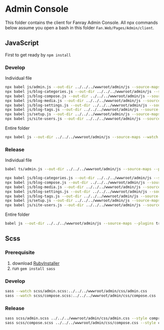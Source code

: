 ﻿# Admin Console

This folder contains the client for Fanray Admin Console. All npx commands below assume you open a bash in this folder `Fan.Web/Pages/Admin/client`.

## JavaScript

First to get ready by `npm install`

### Develop

Individual file
```bash
npx babel js/admin.js --out-dir ../../../wwwroot/admin/js --source-maps --watch
npx babel js/blog-categories.js --out-dir ../../../wwwroot/admin/js --source-maps --watch
npx babel js/blog-compose.js --out-dir ../../../wwwroot/admin/js --source-maps --watch
npx babel js/blog-media.js --out-dir ../../../wwwroot/admin/js --source-maps --watch
npx babel js/blog-settings.js --out-dir ../../../wwwroot/admin/js --source-maps --watch
npx babel js/blog-tags.js --out-dir ../../../wwwroot/admin/js --source-maps --watch
npx babel js/setup.js --out-dir ../../../wwwroot/admin/js --source-maps --watch
npx babel js/site-users.js --out-dir ../../../wwwroot/admin/js --source-maps --watch
```

Entire folder
```bash
npx babel js --out-dir ../../../wwwroot/admin/js --source-maps --watch
```

### Release

Individual file
```bash
babel ts/admin.js --out-dir ../../../wwwroot/admin/js --source-maps --plugins transform-remove-console

npx babel js/blog-categories.js --out-dir ../../../wwwroot/admin/js --source-maps --plugins transform-remove-console
npx babel js/blog-compose.js --out-dir ../../../wwwroot/admin/js --source-maps --plugins transform-remove-console
npx babel js/blog-media.js --out-dir ../../../wwwroot/admin/js --source-maps --plugins transform-remove-console
npx babel js/blog-settings.js --out-dir ../../../wwwroot/admin/js --source-maps --plugins transform-remove-console
npx babel js/blog-tags.js --out-dir ../../../wwwroot/admin/js --source-maps --plugins transform-remove-console
npx babel js/setup.js --out-dir ../../../wwwroot/admin/js --source-maps --plugins transform-remove-console
npx babel js/site-users.js --out-dir ../../../wwwroot/admin/js --source-maps --plugins transform-remove-console
```

Entire folder
```bash
babel js --out-dir ../../../wwwroot/admin/js --source-maps --plugins transform-remove-console
```

## Scss

### Prerequisite

1. download [RubyInstaller](https://rubyinstaller.org/)
2. run `gem install sass`

### Develop

```bash
sass --watch scss/admin.scss:../../../wwwroot/admin/css/admin.css
sass --watch scss/compose.scss:../../../wwwroot/admin/css/compose.css
```

### Release

```bash
sass scss/admin.scss ../../../wwwroot/admin/css/admin.css --style compressed
sass scss/compose.scss ../../../wwwroot/admin/css/compose.css --style compressed
```